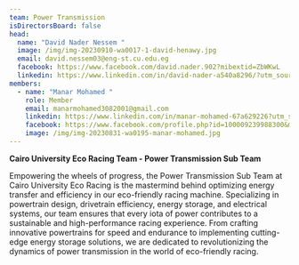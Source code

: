 ```yaml
---
team: Power Transmission
isDirectorsBoard: false
head:
  name: "David Nader Nessem "
  image: /img/img-20230910-wa0017-1-david-henawy.jpg
  email: david.nessem03@eng-st.cu.edu.eg
  facebook: https://www.facebook.com/david.nader.902?mibextid=ZbWKwL
  linkedin: https://www.linkedin.com/in/david-nader-a540a8296/?utm_source=share&utm_campaign=share_via&utm_content=profile&utm_medium=android_app
members:
  - name: "Manar Mohamed "
    role: Member
    email: manarmohamed3082001@gmail.com
    linkedin: https://www.linkedin.com/in/manar-mohamed-67a629226?utm_source=share&utm_campaign=share_via&utm_content=profile&utm_medium=android_app
    facebook: https://www.facebook.com/profile.php?id=100009239988300&mibextid=gjUFcU
    image: /img/img-20230831-wa0195-manar-mohamed.jpg
---
```

**Cairo University Eco Racing Team - Power Transmission Sub Team**

Empowering the wheels of progress, the Power Transmission Sub Team at Cairo University Eco Racing is the mastermind behind optimizing energy transfer and efficiency in our eco-friendly racing machine. Specializing in powertrain design, drivetrain efficiency, energy storage, and electrical systems, our team ensures that every iota of power contributes to a sustainable and high-performance racing experience. From crafting innovative powertrains for speed and endurance to implementing cutting-edge energy storage solutions, we are dedicated to revolutionizing the dynamics of power transmission in the world of eco-friendly racing.